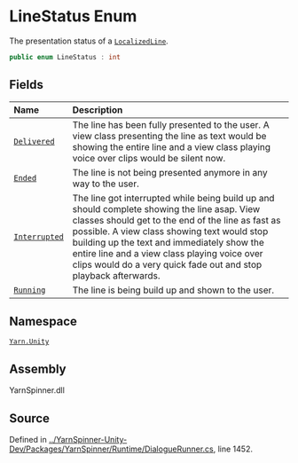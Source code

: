 <!-- This file was generated by a tool. Do not edit this file by hand. -->

# LineStatus Enum

The presentation status of a [`LocalizedLine`](/api/csharp/yarn.unity/localizedline.md).


```csharp
public enum LineStatus : int
```



## Fields
|Name|Description|
|:---|:---|
|[`Delivered`](/api/csharp/yarn.unity/linestatus.delivered.md)| The line has been fully presented to the user. A view class presenting the line as text would be showing the entire line and a view class playing voice over clips would be silent now. |
|[`Ended`](/api/csharp/yarn.unity/linestatus.ended.md)| The line is not being presented anymore in any way to the user. |
|[`Interrupted`](/api/csharp/yarn.unity/linestatus.interrupted.md)| The line got interrupted while being build up and should complete showing the line asap. View classes should get to the end of the line as fast as possible. A view class showing text would stop building up the text and immediately show the entire line and a view class playing voice over clips would do a very quick fade out and stop playback afterwards. |
|[`Running`](/api/csharp/yarn.unity/linestatus.running.md)| The line is being build up and shown to the user. |
## Namespace
[`Yarn.Unity`](/api/csharp/yarn.unity/README.md)

## Assembly
YarnSpinner.dll

## Source
Defined in [../YarnSpinner-Unity-Dev/Packages/YarnSpinner/Runtime/DialogueRunner.cs](https://github.com/YarnSpinnerTool/YarnSpinner-Unity//blob/develop/Runtime/DialogueRunner.cs#L1452), line 1452.
